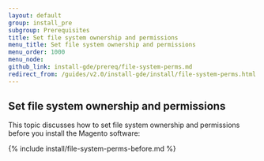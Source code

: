 ```yaml
---
layout: default
group: install_pre
subgroup: Prerequisites
title: Set file system ownership and permissions
menu_title: Set file system ownership and permissions
menu_order: 1000
menu_node: 
github_link: install-gde/prereq/file-system-perms.md
redirect_from: /guides/v2.0/install-gde/install/file-system-perms.html
---
```


<h2 id="zip-perms">Set file system ownership and permissions</h2>
This topic discusses how to set file system ownership and permissions before you install the Magento software:

{% include install/file-system-perms-before.md %}